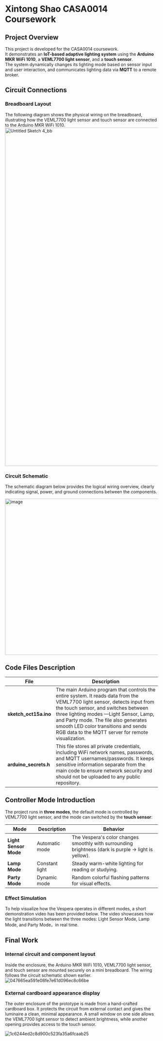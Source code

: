 #  Xintong Shao CASA0014 Coursework

##  Project Overview
This project is developed for the CASA0014 coursework.  
It demonstrates an **IoT-based adaptive lighting system** using the **Arduino MKR WiFi 1010**, a **VEML7700 light sensor**, and a **touch sensor**.  
The system dynamically changes its lighting mode based on sensor input and user interaction, and communicates lighting data via **MQTT** to a remote broker.  

##  Circuit Connections

###  Breadboard Layout
The following diagram shows the physical wiring on the breadboard, illustrating how the VEML7700 light sensor and touch sensor are connected to the Arduino MKR WiFi 1010.
<img width="905" height="1112" alt="Untitled Sketch 4_bb" src="https://github.com/user-attachments/assets/79bda03f-6baf-4477-abeb-4a0e9d8f6769" />


###  Circuit Schematic
The schematic diagram below provides the logical wiring overview, clearly indicating signal, power, and ground connections between the components.

<img width="906" height="514" alt="image" src="https://github.com/user-attachments/assets/69be4790-e0fe-43da-8585-f05685ade56b" />


## Code Files Description

| File                  | Description                                                  |
| --------------------- | ------------------------------------------------------------ |
| **sketch_oct15a.ino** | The main Arduino program that controls the entire system. It reads data from the VEML7700 light sensor, detects input from the touch sensor, and switches between three lighting modes —Light Sensor, Lamp, and Party mode. The file also generates smooth LED color transitions and sends RGB data to the MQTT server for remote visualization. |
| **arduino_secrets.h** | This file stores all private credentials, including WiFi network names, passwords, and MQTT usernames/passwords. It keeps sensitive information separate from the main code to ensure network security and should not be uploaded to any public repository. |

##  Controller Mode Introduction

 The project runs in **three modes**, the default mode is controlled by VEML7700 light sensor, and the mode can switched by the **touch sensor**:

| Mode | Description | Behavior |
|------|--------------|-----------|
| **Light Sensor Mode** | Automatic mode | The Vespera's color changes smoothly with surrounding brightness (dark is purple → light is yellow). |
| **Lamp Mode** | Constant light | Steady warm-white lighting for reading or studying. |
| **Party Mode** | Dynamic mode | Random colorful flashing patterns for visual effects. |

### Effect  Simulation

To help visualize how the Vespera operates in different modes, a short demonstration video has been provided below.
 The video showcases how the light transitions between the three modes: Light Sensor Mode, Lamp Mode, and Party Mode，in real time.

[The effect simulation test Video]: https://github.com/Tongtong828/sketch_oct15a/blob/main/Effect%20Simulation%20Test.mp4

## Final Work

### **Internal circuit and component layout** 

Inside the enclosure, the Arduino MKR WiFi 1010, VEML7700 light sensor, and touch sensor are mounted securely on a mini breadboard. The wiring follows the circuit schematic shown earlier.
![047665ea591e08fe7e61d096ec8c66be](https://github.com/user-attachments/assets/c3531a21-6a1d-4b01-8f92-5da7427420d9)



### External cardboard appearance display

The outer enclosure of the prototype is made from a hand-crafted cardboard box. It protects the circuit from external contact and gives the luminaire a clean, minimal appearance. A small window on one side allows the VEML7700 light sensor to detect ambient brightness, while another opening provides access to the touch sensor.

![1c6244ed2c8d900c523fa35a6fcaab25](https://github.com/user-attachments/assets/6516b3d2-6ed4-4e80-a2a1-9586fba9a374)

